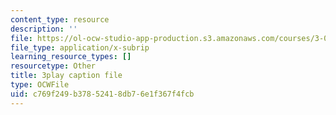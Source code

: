 ```yaml
---
content_type: resource
description: ''
file: https://ol-ocw-studio-app-production.s3.amazonaws.com/courses/3-091sc-introduction-to-solid-state-chemistry-fall-2010/c769f249b37852418db76e1f367f4fcb_0oqHExM3_Ko.vtt
file_type: application/x-subrip
learning_resource_types: []
resourcetype: Other
title: 3play caption file
type: OCWFile
uid: c769f249-b378-5241-8db7-6e1f367f4fcb
---
```

